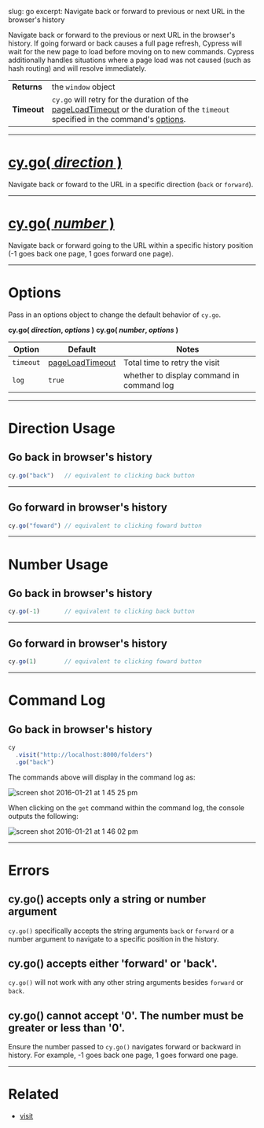 slug: go
excerpt: Navigate back or forward to previous or next URL in the browser's history

Navigate back or forward to the previous or next URL in the browser's history. If going forward or back causes a full page refresh, Cypress will wait for the new page to load before moving on to new commands. Cypress additionally handles situations where a page load was not caused (such as hash routing) and will resolve immediately.

| | |
|--- | --- |
| **Returns** | the `window` object |
| **Timeout** | `cy.go` will retry for the duration of the [pageLoadTimeout](https://on.cypress.io/guides/configuration#section-timeouts) or the duration of the `timeout` specified in the command's [options](#section-options).  |

***

# [cy.go( *direction* )](#section-direction-usage)

Navigate back or foward to the URL in a specific direction (`back` or `forward`).

***

# [cy.go( *number* )](#section-number-usage)

Navigate back or forward going to the URL within a specific history position (-1 goes back one page, 1 goes forward one page).

***

# Options

Pass in an options object to change the default behavior of `cy.go`.

**cy.go( *direction*, *options* )**
**cy.go( *number*, *options* )**

Option | Default | Notes
--- | --- | ---
`timeout`      | [pageLoadTimeout](https://on.cypress.io/guides/configuration#section-timeouts) | Total time to retry the visit
`log` | `true` | whether to display command in command log

***

# Direction Usage

## Go back in browser's history

```javascript
cy.go("back")   // equivalent to clicking back button
```

***


## Go forward in browser's history

```javascript
cy.go("foward") // equivalent to clicking foward button
```

***

# Number Usage

## Go back in browser's history

```javascript
cy.go(-1)       // equivalent to clicking back button
```

***

## Go forward in browser's history

```javascript
cy.go(1)        // equivalent to clicking foward button
```

***

# Command Log

## Go back in browser's history

```javascript
cy
  .visit("http://localhost:8000/folders")
  .go("back")
```

The commands above will display in the command log as:

![screen shot 2016-01-21 at 1 45 25 pm](https://cloud.githubusercontent.com/assets/1271364/12491029/c33087f0-c046-11e5-8475-4e6c35296085.png)

When clicking on the `get` command within the command log, the console outputs the following:

![screen shot 2016-01-21 at 1 46 02 pm](https://cloud.githubusercontent.com/assets/1271364/12491359/b22e569c-c048-11e5-8ec3-f46217a19fc1.png)

***

# Errors

## cy.go() accepts only a string or number argument

`cy.go()` specifically accepts the string arguments `back` or `forward` or a number argument to navigate to a specific position in the history.

## cy.go() accepts either 'forward' or 'back'.

`cy.go()` will not work with any other string arguments besides `forward` or `back`.

## cy.go() cannot accept '0'. The number must be greater or less than '0'.

Ensure the number passed to `cy.go()` navigates forward or backward in history. For example, -1 goes back one page, 1 goes forward one page.

***

# Related

- [visit](https://on.cypress.io/api/visit)